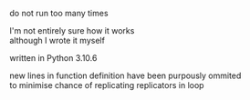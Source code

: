 do not run too many times

I'm not entirely sure how it works \
although I wrote it myself

written in Python 3.10.6

new lines in function definition have been purpously ommited \
to minimise chance of replicating replicators in loop
